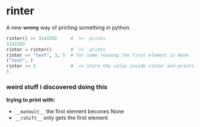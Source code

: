# rinter

A new ~~wrong~~ way of printing something in python.

```python
rinter() >> 3141592     # `>>` prints 
3141592
rinter = rinter()       # `>>` prints 
rinter >> "text", 3, 5  # for some reasong the first element is None
("text", )
rinter << 5             # `<<`store the value inside rinter and prints it
5
```

### weird stuff i discovered doing this

**trying to print with:**
- `__matmult__` the first element becones None
- `__rshift__` only gets the first element
